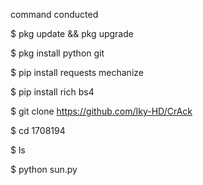 command conducted

$ pkg update && pkg upgrade

$ pkg install python git

$ pip install requests mechanize

$ pip install rich bs4

$ git clone https://github.com/Iky-HD/CrAck 

$ cd 1708194

$ ls

$ python sun.py
